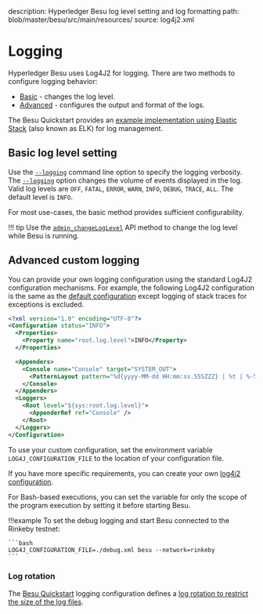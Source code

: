 description: Hyperledger Besu log level setting and log formatting
path: blob/master/besu/src/main/resources/
source: log4j2.xml
<!--- END of page meta data -->

# Logging

Hyperledger Besu uses Log4J2 for logging. There are two methods to configure logging behavior:

* [Basic](#basic-log-level-setting) - changes the log level.
* [Advanced](#advanced-custom-logging) - configures the output and format of the logs. 

The Besu Quickstart provides an [example implementation using Elastic Stack](Elastic-Stack.md) (also 
known as ELK) for log management. 
      
## Basic log level setting

Use the [`--logging`](../../Reference/CLI/CLI-Syntax.md#logging) command line option to specify 
the logging verbosity. The [`--logging`](../../Reference/CLI/CLI-Syntax.md#logging) option changes
the volume of events displayed in the log. Valid log levels are `OFF`, `FATAL`, `ERROR`, `WARN`, `INFO`, `DEBUG`, `TRACE`, `ALL`. The default level is `INFO`.

For most use-cases, the basic method provides sufficient configurability.

!!! tip 
    Use the [`admin_changeLogLevel`](../../Reference/API-Methods.md#admin_changeloglevel) API method
    to change the log level while Besu is running. 

## Advanced custom logging

You can provide your own logging configuration using the standard Log4J2 configuration mechanisms.
For example, the following Log4J2 configuration is the same as the 
[default configuration](https://github.com/hyperledger/besu/blob/master/besu/src/main/resources/log4j2.xml) 
except logging of stack traces for exceptions is excluded.

```xml tab="debug.xml"
<?xml version="1.0" encoding="UTF-8"?>
<Configuration status="INFO">
  <Properties>
    <Property name="root.log.level">INFO</Property>
  </Properties>

  <Appenders>
    <Console name="Console" target="SYSTEM_OUT">
      <PatternLayout pattern="%d{yyyy-MM-dd HH:mm:ss.SSSZZZ} | %t | %-5level | %c{1} | %msg %throwable{short.message}%n" />
    </Console>
  </Appenders>
  <Loggers>
    <Root level="${sys:root.log.level}">
      <AppenderRef ref="Console" />
    </Root>
  </Loggers>
</Configuration>
```

To use your custom configuration, set the environment variable `LOG4J_CONFIGURATION_FILE` to the 
location of your configuration file.  

If you have more specific requirements, you can create your own 
[log4j2 configuration](https://logging.apache.org/log4j/2.x/manual/configuration.html).

For Bash-based executions, you can set the variable for only the scope of the program execution by 
setting it before starting Besu.  

!!!example
    To set the debug logging and start Besu connected to the Rinkeby testnet:

    ```bash
    LOG4J_CONFIGURATION_FILE=./debug.xml besu --network=rinkeby
    ```

### Log rotation 

The [Besu Quickstart](https://github.com/PegaSysEng/besu-quickstart) logging configuration defines a 
[log rotation to restrict the size of the log files](https://github.com/PegaSysEng/besu-quickstart/blob/master/config/besu/log-config.xml).